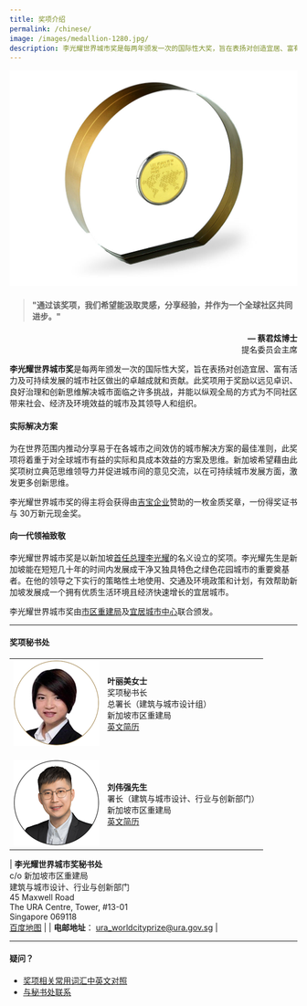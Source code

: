 ```yaml
---
title: 奖项介绍
permalink: /chinese/
image: /images/medallion-1280.jpg/
description: 李光耀世界城市奖是每两年颁发一次的国际性大奖，旨在表扬对创造宜居、富有活力及可持续发展的城市社区做出的卓越成就和贡献。
---
```


![medallion](/images/medallion-1280.jpg)

> #### "通过该奖项，我们希望能汲取灵感，分享经验，并作为一个全球社区共同进步。"

<div align="right"><b>— 蔡君炫博士</b> <br> 提名委员会主席</div>

**李光耀世界城市奖**是每两年颁发一次的国际性大奖，旨在表扬对创造宜居、富有活力及可持续发展的城市社区做出的卓越成就和贡献。此奖项用于奖励以远见卓识、良好治理和创新思维解决城市面临之许多挑战，并能以纵观全局的方式为不同社区带来社会、经济及环境效益的城市及其领导人和组织。

#### **实际解决方案**

为在世界范围内推动分享易于在各城市之间效仿的城市解决方案的最佳准则，此奖项将着重于对全球城市有益的实际和具成本效益的方案及思维。新加坡希望藉由此奖项树立典范思维领导力并促进城市间的意见交流，以在可持续城市发展方面，激发更多创新思维。

李光耀世界城市奖的得主将会获得由[吉宝企业](https://keppel.com/)赞助的一枚金质奖章，一份得奖证书与 30万新元现金奖。

#### **向一代领袖致敬**

李光耀世界城市奖是以新加坡[首任总理李光耀](https://www.pmo.gov.sg/Past-Prime-Ministers/Mr-LEE-Kuan-Yew)的名义设立的奖项。李光耀先生是新加坡能在短短几十年的时间内发展成干净又独具特色之绿色花园城市的重要奠基者。在他的领导之下实行的策略性土地使用、交通及环境政策和计划，有效帮助新加坡发展成一个拥有优质生活环境且经济快速增长的宜居城市。

李光耀世界城市奖由[市区重建局](https://www.ura.gov.sg/)及[宜居城市中心](https://www.clc.gov.sg/)联合颁发。

---

#### **奖项秘书处**

<table style="width: 100%;" border="0" cellpadding="10">
<tbody>
<tr>
<td style="width: 150px;"><img src="/images/secretariat/yap-lay-bee.png" alt="叶丽美女士" /><br></td>
<td><strong>叶丽美女士</strong><br />奖项秘书长<br />总署长（建筑与城市设计组）<br />新加坡市区重建局<br><a href="/yap-lay-bee/">英文简历</a></td>
</tr>
<tr>
<td style="width: 150px;"><br><img src="/images/secretariat/eugene-lau.png" alt="刘伟强先生" /><br></td>
<td><br><strong>刘伟强先生</strong><br />署长（建筑与城市设计、行业与创新部门）<br />新加坡市区重建局<br><a href="/eugene-lau/">英文简历</a></td>
</tr>
</tbody>
</table>

| **李光耀世界城市奖秘书处** <br> c/o 新加坡市区重建局 <br> 建筑与城市设计、行业与创新部门 <br> 45 Maxwell Road <br> The URA Centre, Tower, #13-01 <br> Singapore 069118 <br> [百度地图](https://j.map.baidu.com/91/Y-l) |
| **电邮地址**： [ura_worldcityprize@ura.gov.sg](mailto://ura_worldcityprize@ura.gov.sg) |

---

#### **疑问？**

- [奖项相关常用词汇中英文对照](/glossary-chinese/)
- [与秘书处联系](/feedback-chinese/)
